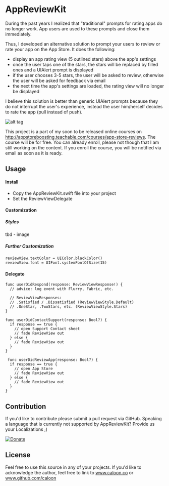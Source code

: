 # AppReviewKit

During the past years I realized that "traditional" prompts for rating apps do no longer work. App users are used to these prompts and close them immediately.

Thus, I developed an alternative solution to prompt your users to review or rate your app on the App Store. It does the following:
- display an app rating view (5 outlined stars) above the app's settings
- once the user taps one of the stars, the stars will be replaced by filled ones and a UIAlert prompt is displayed
- if the user chooses 3-5 stars, the user will be asked to review, otherwise the user will be asked for feedback via email
- the next time the app's settings are loaded, the rating view will no longer be displayed

I believe this solution is better than generic UIAlert prompts because they do not interrupt the user's experience, instead the user him/herself decides to rate the app (pull instead of push).

![alt tag](https://photos-2.dropbox.com/t/2/AADMNPRvAi0lpiwSl3y7Dpix3NKbiw1ET1Yv9s592Y20aw/12/48617349/png/32x32/1/1445176800/0/2/appreviewkit.png/CIWvlxcgASACIAcoAigH/F2A9p66JRt-q_aP6uvbkd0N2fP5gZ2P-KTyRZlcHJxc?size=1024x768&size_mode=2)


This project is a part of my soon to be released online courses on http://appstoreboosting.teachable.com/courses/app-store-reviews. The course will be for free. You can already enroll, please not though that I am still working on the content. If you enroll the course, you will be notified via email as soon as it is ready.

## Usage

#### Install
- Copy the AppReviewKit.swift file into your project
- Set the ReviewViewDelegate

#### Customization
##### Styles
tbd - image

##### Further Customization
```
reviewView.textColor = UIColor.blackColor()
reviewView.font = UIFont.systemFontOfSize(15)
```

#### Delegate
```
func userDidRespond(response: ReviewViewResponse!) {
  // advice: log event with Flurry, Fabric, etc.
  
  // ReviewViewResponses: 
  // .Satisfied / .Dissatisfied (ReviewViewStyle.Default)
  // .OneStar, .TwoStars, etc. (ReviewViewStyle.Stars)
}

func userDidContactSupport(response: Bool?) {
  if response == true {
    // open Support Contact sheet
    // fade ReviewView out
  } else {
    // fade ReviewView out
  }
}

 func userDidReviewApp(response: Bool?) {
  if response == true {
    // open App Store
    // fade ReviewView out
  } else {
    // fade ReviewView out
  }
}
```

## Contribution
If you'd like to contribute please submit a pull request via GitHub. 
Speaking a language that is currently not supported by AppReviewKit? Provide us your Localizations ;)

[![Donate](https://www.paypalobjects.com/en_US/i/btn/btn_donate_LG.gif)](https://www.paypal.com/cgi-bin/webscr?cmd=_s-xclick&hosted_button_id=NVFEEVXQSSM9S)

## License
Feel free to use this source in any of your projects. If you'd like to acknowledge the author, feel free to link to www.caloon.co or www.github.com/caloon
